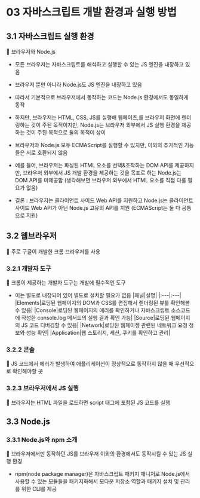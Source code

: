 # 03 자바스크립트 개발 환경과 실행 방법

## 3.1 자바스크립트 실행 환경

📌 브라우저와 Node.js

- 모든 브라우저는 자바스크립트를 해석하고 실행할 수 있는 JS 엔진을 내장하고 있음
- 브라우저 뿐만 아니라 Node.js도 JS 엔진을 내장하고 있음
- 따라서 기본적으로 브라우저에서 동작하는 코드는 Node.js 환경에서도 동일하게 동작

- 하지만, 브라우저는 HTML, CSS, JS를 실행해 웹페이즈,를 브라우저 화면에 렌더링하는 것이 주된 목적이지만, Node.js는 브라우저 외부에서 JS 실행 환경을 제공하는 것이 주된 목적으로 둘의 목적이 상이
- 브라우저와 Node.js 모두 ECMAScript를 실행할 수 있지만, 이외의 추가적인 기능들은 서로 호환되지 않음
- 예를 들어, 브라우저는 파싱된 HTML 요소를 선택&조작하는 DOM API를 제공하지만, 브라우저 외부에서 JS 개발 환경을 제공하는 것을 목표로 하는 Node.js는 DOM API를 미제공함 (생각해보면 브라우저 외부에서 HTML 요소를 직접 다룰 필요가 없음)

- 결론 : 브라우저는 클라이언트 사이드 Web API를 지원하고 Node.js는 클라이언트 사이드 Web API가 아닌 Node.js 고유의 API를 지원 (ECMAScript는 둘 다 공통으로 지원)

## 3.2 웹브라우저

📌 주로 구글이 개발한 크롬 브라우저를 사용

### 3.2.1 개발자 도구

📌 크롬이 제공하는 개발자 도구는 개발에 필수적인 도구

- 이는 별도로 내장되어 있어 별도로 설치할 필요가 없음
  |패널|설명|
  |:---|:---|
  |Elements|로딩된 웹페이지의 DOM과 CSS를 편집해서 렌더링된 뷰를 확인해볼 수 있음|
  |Console|로딩된 웹페이지의 에러를 확인하거나 자바스크립트 소스코드에 작성한 console.log 메서드의 실행 결과 확인 가능|
  |Source|로딩된 웹페이지의 JS 코드 디버깅할 수 있음|
  |Network|로딩된 웹페이젱 관련된 네트워크 요청 정보와 성능 확인|
  |Application|웹 스토리지, 세션, 쿠키를 확인하고 관리|

### 3.2.2 콘솔

📌 JS 코드에서 에러가 발생하여 애플리케이션이 정상적으로 동작하지 않을 때 우선적으로 확인해야할 곳

### 3.2.3 브라우저에서 JS 실행

📌 브라우저는 HTML 파일을 로드하면 script 태그에 포함된 JS 코드를 실행

## 3.3 Node.js

### 3.3.1 Node.js와 npm 소개

📌 브라우저에서만 동작하던 JS를 브라우저 이외의 환경에서도 동작시킬 수 있는 JS 실행 환경

- npm(node package manager)은 자바스크립트 패키지 매니저로 Node.js에서 사용할 수 있는 모듈들을 패키지화해서 모다운 저장소 역할과 패키지 설치 및 관리를 위한 CLI를 제공
